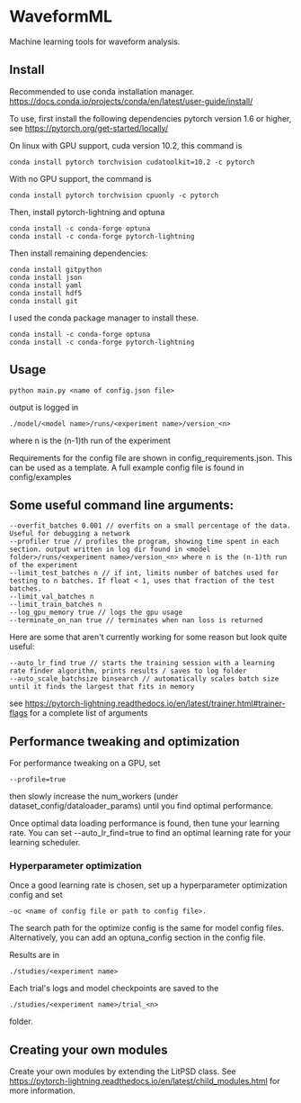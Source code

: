 # WaveformML
Machine learning tools for waveform analysis.

## Install
Recommended to use conda installation manager. https://docs.conda.io/projects/conda/en/latest/user-guide/install/

To use, first install the following dependencies pytorch version 1.6 or higher, see https://pytorch.org/get-started/locally/

On linux with GPU support, cuda version 10.2, this command is

    conda install pytorch torchvision cudatoolkit=10.2 -c pytorch

With no GPU support, the command is

    conda install pytorch torchvision cpuonly -c pytorch

Then, install pytorch-lightning and optuna

    conda install -c conda-forge optuna
    conda install -c conda-forge pytorch-lightning

Then install remaining dependencies:

    conda install gitpython
    conda install json
    conda install yaml
    conda install hdf5
    conda install git

I used the conda package manager to install these.

    conda install -c conda-forge optuna
    conda install -c conda-forge pytorch-lightning

## Usage

    python main.py <name of config.json file>

output is logged in 

    ./model/<model name>/runs/<experiment name>/version_<n> 
    
where n is the (n-1)th run of the experiment

Requirements for the config file are shown in config_requirements.json. This can be used as a template.
A full example config file is found in config/examples

## Some useful command line arguments:

    --overfit_batches 0.001 // overfits on a small percentage of the data. Useful for debugging a network
    --profiler true // profiles the program, showing time spent in each section. output written in log dir found in <model folder>/runs/<experiment name>/version_<n> where n is the (n-1)th run of the experiment
    --limit_test_batches n // if int, limits number of batches used for testing to n batches. If float < 1, uses that fraction of the test batches.
    --limit_val_batches n
    --limit_train_batches n
    --log_gpu_memory true // logs the gpu usage
    --terminate_on_nan true // terminates when nan loss is returned

Here are some that aren't currently working for some reason but look quite useful:

    --auto_lr_find true // starts the training session with a learning rate finder algorithm, prints results / saves to log folder
    --auto_scale_batchsize binsearch // automatically scales batch size until it finds the largest that fits in memory

see https://pytorch-lightning.readthedocs.io/en/latest/trainer.html#trainer-flags
for a complete list of arguments


## Performance tweaking and optimization

For performance tweaking on a GPU, set 
    
    --profile=true
then slowly increase the num_workers (under dataset_config/dataloader_params) until you find optimal performance.

Once optimal data loading performance is found, then tune your learning rate. You can set
--auto_lr_find=true to find an optimal learning rate for your learning scheduler.

### Hyperparameter optimization

Once a good learning rate is chosen, set up a hyperparameter optimization config
and set 

    -oc <name of config file or path to config file>.

The search path for the optimize config is the same for model config files. Alternatively, you
can add an optuna_config section in the config file.

Results are in 

    ./studies/<experiment name>
Each trial's logs and model checkpoints are saved to the 

    ./studies/<experiment name>/trial_<n> 
folder.



## Creating your own modules

Create your own modules by extending the LitPSD class. See
https://pytorch-lightning.readthedocs.io/en/latest/child_modules.html for more information.









